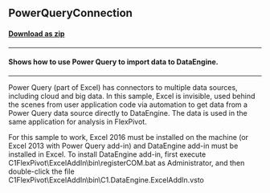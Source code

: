 ## PowerQueryConnection
#### [Download as zip](https://grapecity.github.io/DownGit/#/home?url=https://github.com/GrapeCity/ComponentOne-WinForms-Samples/tree/master/NetFramework\FlexPivot\VB\PowerQueryConnection)
____
#### Shows how to use Power Query to import data to DataEngine.
____
Power Query (part of Excel) has connectors to multiple data sources, including cloud and big data.
In this sample, Excel is invisible, used behind the scenes from user application code via automation to get data from a Power Query data source directly to DataEngine.
The data is used in the same application for analysis in FlexPivot.

For this sample to work, Excel 2016 must be installed on the machine (or Excel 2013 with Power Query add-in) and DataEngine add-in must be installed in Excel.
To install DataEngine add-in, first execute C1FlexPivot\ExcelAddIn\bin\registerCOM.bat as Administrator, and then double-click the file C1FlexPivot\ExcelAddIn\bin\C1.DataEngine.ExcelAddIn.vsto
